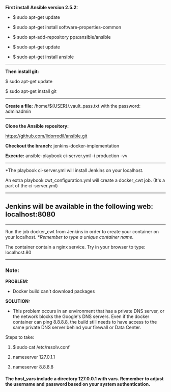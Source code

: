 **First install Ansible version 2.5.2:**

- $ sudo apt-get update

- $ sudo apt-get install software-properties-common

- $ sudo apt-add-repository ppa:ansible/ansible

- $ sudo apt-get update

- $ sudo apt-get install ansible

------------



**Then install git:**

$ sudo apt-get update

$ sudo apt-get install git


------------



**Create a file:**
/home/${USER}/.vault_pass.txt
with the password: adminadmin


------------


**Clone the Ansible repository:**


https://github.com/lidorrodil/ansible.git


**Checkout the branch:** jenkins-docker-implementation

**Execute:** ansible-playbook ci-server.yml -i production -vv


------------


*The playbook ci-server.yml will install Jenkins on your localhost.


An extra playbook cwt_configuration.yml will create a docker_cwt job. (It's a part of the ci-server.yml)


------------



## **Jenkins will be available in the following web: localhost:8080**



------------



Run the job docker_cwt from Jenkins in order to create your container on your localhost.
**Remember to type a unique container name.*

The container contain a nginx service.
Try in your browser to type: localhost:80

------------



### Note:

**PROBLEM:**

-  Docker build can't download packages
	
**SOLUTION:**

- This problem occurs in an environment that has a private DNS server, or the network blocks the Google's DNS servers. Even if the docker container can ping 8.8.8.8, the build still needs to have access to the same private DNS server behind your firewall or Data Center.
	
Steps to take:

1. $ sudo cat /etc/resolv.conf 

2. nameserver 127.0.1.1

3. nameserver 8.8.8.8


#### The host_vars include a directory 127.0.0.1 with vars. Remember to adjust the username and password based on your system authentication.
